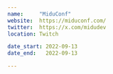 ```yaml
---
name:     "MiduConf"
website:  https://miduconf.com/
twitter:  https://x.com/midudev
location: Twitch

date_start: 2022-09-13
date_end:   2022-09-13

---
```

